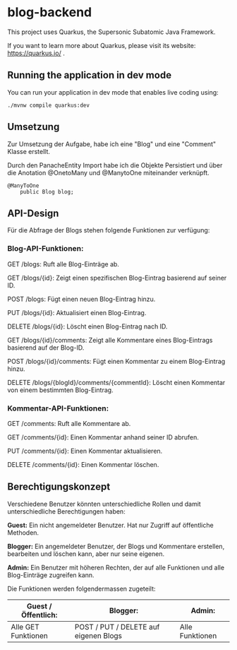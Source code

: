 # blog-backend

This project uses Quarkus, the Supersonic Subatomic Java Framework.

If you want to learn more about Quarkus, please visit its website: https://quarkus.io/ .

## Running the application in dev mode

You can run your application in dev mode that enables live coding using:
```shell script
./mvnw compile quarkus:dev

```

## Umsetzung

Zur Umsetzung der Aufgabe, habe ich eine "Blog" und eine "Comment" Klasse erstellt.

Durch den PanacheEntity Import habe ich die Objekte Persistiert und über die Anotation @OnetoMany und @ManytoOne miteinander verknüpft.

```
@ManyToOne
    public Blog blog;

```
## API-Design

Für die Abfrage der Blogs stehen folgende Funktionen zur verfügung:

### Blog-API-Funktionen:
GET /blogs: Ruft alle Blog-Einträge ab.

GET /blogs/{id}: Zeigt einen spezifischen Blog-Eintrag basierend auf seiner ID.

POST /blogs: Fügt einen neuen Blog-Eintrag hinzu.

PUT /blogs/{id}: Aktualisiert einen Blog-Eintrag.

DELETE /blogs/{id}: Löscht einen Blog-Eintrag nach ID.

GET /blogs/{id}/comments: Zeigt alle Kommentare eines Blog-Eintrags basierend auf der Blog-ID.

POST /blogs/{id}/comments: Fügt einen Kommentar zu einem Blog-Eintrag hinzu.

DELETE /blogs/{blogId}/comments/{commentId}: Löscht einen Kommentar von einem bestimmten Blog-Eintrag.

### Kommentar-API-Funktionen:
GET /comments: Ruft alle Kommentare ab.

GET /comments/{id}: Einen Kommentar anhand seiner ID abrufen.

PUT /comments/{id}: Einen Kommentar aktualisieren.

DELETE /comments/{id}: Einen Kommentar löschen.

## Berechtigungskonzept

Verschiedene Benutzer könnten unterschiedliche Rollen und damit unterschiedliche Berechtigungen haben:

**Guest:** Ein nicht angemeldeter Benutzer. Hat nur Zugriff auf öffentliche Methoden.

**Blogger:** Ein angemeldeter Benutzer, der Blogs und Kommentare erstellen, bearbeiten und löschen kann, aber nur seine eigenen.

**Admin:** Ein Benutzer mit höheren Rechten, der auf alle Funktionen und alle Blog-Einträge zugreifen kann.

Die Funktionen werden folgendermassen zugeteilt:

| Guest / Öffentlich: | Blogger: | Admin: |
| ----------- | ----------- | ----------- |
|Alle GET Funktionen| POST / PUT / DELETE auf eigenen Blogs| Alle Funktionen | 








